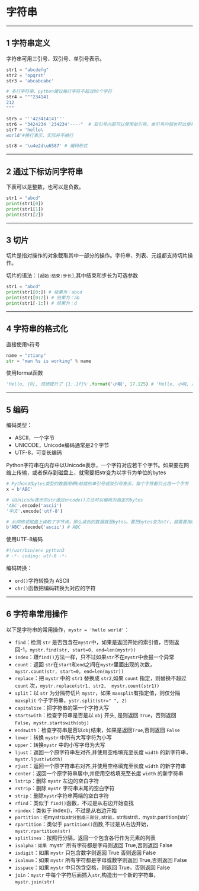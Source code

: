 # 字符串

---
## 1 字符串定义

字符串可用三引号、双引号、单引号表示。

```python
str1 = "abcdefg"
str2 = 'opqrst'
str3 = 'abcabcabc'

# 多行字符串，python建议每行字符不超过80个字符
str4 = """234141
212
"""  

str5 = '''423414141'''
str6 = "3424234 '234234'----"  # 双引号内部可以使用单引号。单引号内部也可以使用双引号
str7 = 'hello\
world'#换行表示，实际并不换行

str8 = '\u4e2d\u6587' # 编码形式
```


---
## 2 通过下标访问字符串

下表可以是整数，也可以是负数。

```python
str1 = "abcd"
print(str1[0])
print(str1[1])
print(str1[2])
```

---
## 3 切片

切片是指对操作的对象截取其中一部分的操作。字符串、列表、元组都支持切片操作。

切片的语法：`[起始:结束:步长]`,其中结束和步长为可选参数

```python
str1 = "abcd"
print(str1[0:]) # 结果为：abcd
print(str1[0:2]) # 结果为：ab
print(str1[-1:]) # 结果为：d 
```

---
## 4 字符串的格式化

直接使用`%`符号

```python
name = "ztiany"
str = "man %s is working" % name
```

使用format函数
```python
'Hello, {0}, 成绩提升了 {1:.1f}%'.format('小明', 17.125) # 'Hello, 小明, 成绩提升了 17.1%'
```

---
## 5 编码

编码类型：
- ASCII，一个字节
- UNICODE，Unicode编码通常是2个字节
- UTF-8，可变长编码

Python字符串在内存中以Unicode表示，一个字符对应若干个字节。如果要在网络上传输，或者保存到磁盘上，就需要把str变为以字节为单位的bytes

```python
# Python对bytes类型的数据用带b前缀的单引号或双引号表示，每个字符都只占用一个字节
x = b'ABC'

# 以Unicode表示的str通过encode()方法可以编码为指定的bytes
'ABC'.encode('ascii')
'中文'.encode('utf-8')

# 从网络或磁盘上读取了字节流，那么读到的数据就是bytes。要把bytes变为str，就需要用decode()方法
b'ABC'.decode('ascii') # ABC
```

使用UTF-8编码

```python
#!/usr/bin/env python3
# -*- coding: utf-8 -*-
```

编码转换：

 - `ord()`字符转换为 ASCII
 - `chr()`函数把编码转换为对应的字符

---
## 6 字符串常用操作

以下是字符串的常用操作，`mystr = 'hello world'`：

- `find`：检测 `str` 是否包含在`mystr`中，如果是返回开始的索引值，否则返回-1，`mystr.find(str, start=0, end=len(mystr))`
- `index`：跟`find()`方法一样，只不过如果`str`不在`mystr`中会报一个异常
- `count`：返回 `str`在`start`和`end`之间在`mystr`里面出现的次数，`mystr.count(str, start=0, end=len(mystr))`
- `replace`：把 `mystr` 中的 `str1` 替换成 `str2`,如果 `count` 指定，则替换不超过 `count` 次，`mystr.replace(str1, str2,  mystr.count(str1))`
- `split`：以 `str` 为分隔符切片 `mystr`，如果 `maxsplit`有指定值，则仅分隔 `maxsplit` 个子字符串，`ystr.split(str=" ", 2)`
- `capitalize`：把字符串的第一个字符大写
- `startswith`：检查字符串是否是以 `obj` 开头, 是则返回 `True`，否则返回 `False`，`mystr.startswith(obj)`
- `endswith`：检查字符串是否以`obj`结束，如果是返回`True`,否则返回 `False`
- `lower`：转换 `mystr` 中所有大写字符为小写
- `upper`：转换`mystr` 中的小写字母为大写
- `ljust`：返回一个原字符串左对⻬,并使用空格填充至⻓度 `width` 的新字符串，`mystr.ljust(width)`
- `rjust`：返回一个原字符串右对⻬,并使用空格填充至⻓度 `width` 的新字符串
- `center`：返回一个原字符串居中,并使用空格填充至⻓度 `width` 的新字符串
- `lstrip`：删除 `mystr` 左边的空白字符
- `rstrip`：删除 `mystr` 字符串末尾的空白字符
- `strip`：删除`mystr`字符串两端的空白字符
- `rfind`：类似于 `find()`函数，不过是从右边开始查找
- `rindex`：类似于 index()，不过是从右边开始
- `partition：把`mystr`以`str`分割成三部分,`str`前，`str`和`str`后，`mystr.partition(str)`
- `rpartition`：类似于 `partition()`函数,不过是从右边开始，`mystr.rpartition(str)`
- `splitlines`：按照行分隔，返回一个包含各行作为元素的列表
- `isalpha：如果 `mystr` 所有字符都是字母则返回 True,否则返回 False
- `isdigit`：如果 `mystr` 只包含数字则返回 True 否则返回 False
- `isalnum`：如果 `mystr` 所有字符都是字母或数字则返回 True,否则返回 False
- `isspace`：如果 `mystr` 中只包含空格，则返回 True，否则返回 False
- `join`：`mystr` 中每个字符后面插入`str`,构造出一个新的字符串，`mystr.join(str)`

